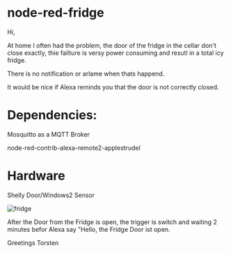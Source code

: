 # node-red-fridge

Hi,

At home I often had the problem, the door of the fridge in the cellar don't close exactly, thie failture is versy power consuming and resutl in a total icy fridge.

There is no notification or arlame when thats happend.

It would be nice if Alexa reminds you that the door is not correctly closed.

# Dependencies:

Mosquitto as a MQTT Broker

node-red-contrib-alexa-remote2-applestrudel

# Hardware

Shelly Door/Windows2 Sensor

![fridge](https://github.com/user-attachments/assets/cf6a8556-757c-49e2-a26d-7235f27f4d19)


After the Door from the Fridge is open, the trigger is switch and waiting 2 minutes befor Alexa say "Hello, the Fridge Door ist open.


Greetings Torsten

